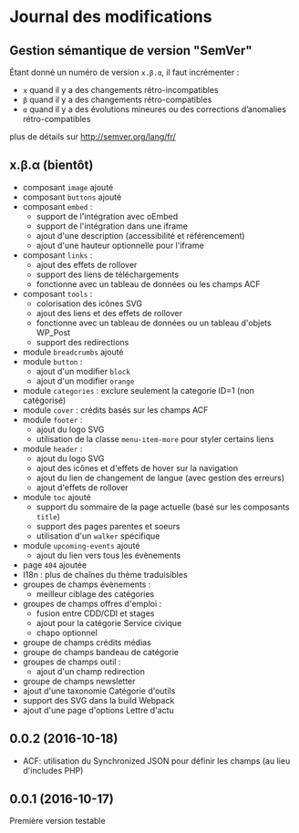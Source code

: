 # Journal des modifications

## Gestion sémantique de version "SemVer"

Étant donné un numéro de version `x.β.α`, il faut incrémenter :
* `x` quand il y a des changements rétro-incompatibles
* `β` quand il y a des changements rétro-compatibles
* `α` quand il y a des évolutions mineures ou des corrections d’anomalies rétro-compatibles

plus de détails sur http://semver.org/lang/fr/

## x.β.α (bientôt)

* composant `image` ajouté
* composant `buttons` ajouté
* composant `embed` :
  * support de l'intégration avec oEmbed
  * support de l'intégration dans une iframe
  * ajout d'une description (accessibilité et référencement)
  * ajout d'une hauteur optionnelle pour l'iframe
* composant `links` :
  * ajout des effets de rollover
  * support des liens de téléchargements
  * fonctionne avec un tableau de données ou les champs ACF
* composant `tools` :
  * colorisation des icônes SVG
  * ajout des liens et des effets de rollover
  * fonctionne avec un tableau de données ou un tableau d'objets WP_Post
  * support des redirections
* module `breadcrumbs` ajouté
* module `button` :
  * ajout d'un modifier `block`
  * ajout d'un modifier `orange`
* module `categories` : exclure seulement la categorie ID=1 (non catégorisé)
* module `cover` : crédits basés sur les champs ACF
* module `footer` :
  * ajout du logo SVG
  * utilisation de la classe `menu-item-more` pour styler certains liens
* module `header` :
  * ajout du logo SVG
  * ajout des icônes et d'effets de hover sur la navigation
  * ajout du lien de changement de langue (avec gestion des erreurs)
  * ajout d'effets de rollover
* module `toc` ajouté
  * support du sommaire de la page actuelle (basé sur les composants `title`)
  * support des pages parentes et soeurs
  * utilisation d'un `walker` spécifique
* module `upcoming-events` ajouté
  * ajout du lien vers tous les évènements
* page `404` ajoutée
* I18n : plus de chaînes du thème traduisibles
* groupes de champs évènements :
  * meilleur ciblage des catégories
* groupes de champs offres d'emploi :
  * fusion entre CDD/CDI et stages
  * ajout pour la catégorie Service civique
  * chapo optionnel
* groupe de champs crédits médias
* groupe de champs bandeau de catégorie
* groupes de champs outil :
  * ajout d'un champ redirection
* groupe de champs newsletter
* ajout d'une taxonomie Catégorie d'outils
* support des SVG dans la build Webpack
* ajout d'une page d'options Lettre d'actu

## 0.0.2 (2016-10-18)

* ACF: utilisation du Synchronized JSON pour définir les champs (au lieu d'includes PHP)

## 0.0.1 (2016-10-17)

Première version testable
